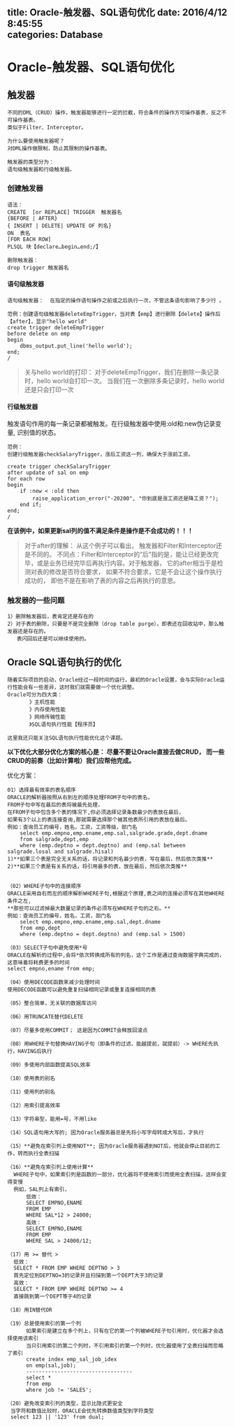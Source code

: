 title: Oracle-触发器、SQL语句优化
date: 2016/4/12 8:45:55  
categories: Database
---

# Oracle-触发器、SQL语句优化 #

## 触发器 ##

	不同的DML（CRUD）操作，触发器能够进行一定的拦截，符合条件的操作方可操作基表，反之不可操作基表。
	类似于Filter、Interceptor。
	
	为什么要使用触发器呢？
	对DML操作做限制，防止其限制的操作基表。
	
	触发器的类型分为：
	语句级触发器和行级触发器。

### 创建触发器 ###
	语法：
	CREATE  [or REPLACE] TRIGGER  触发器名
	{BEFORE | AFTER}
	{ INSERT | DELETE| UPDATE OF 列名}
	ON  表名
	[FOR EACH ROW]
	PLSQL 块【declare…begin…end;/】
	
	删除触发器：
	drop trigger 触发器名


#### 语句级触发器 ####
	语句级触发器：  在指定的操作语句操作之前或之后执行一次，不管这条语句影响了多少行 。
	
	范例：创建语句级触发器deleteEmpTrigger，当对表【emp】进行删除【delete】操作后【after】，显示"hello world"
	create trigger deleteEmpTrigger 
	before delete on emp
	begin
		dbms_output.put_line('hello world');
	end;
	/

> 关与hello world的打印：
> 对于deleteEmpTrigger，我们在删除一条记录时，hello world会打印一次。
> 当我们在一次删除多条记录时，hello world还是只会打印一次


#### 行级触发器 ####
触发语句作用的每一条记录都被触发。在行级触发器中使用:old和:new伪记录变量, 识别值的状态。

	范例：
	创建行级触发器checkSalaryTrigger，涨后工资这一列，确保大于涨前工资。
	
	create trigger checkSalaryTrigger 
	after update of sal on emp
	for each row
	begin
		if :new < :old then
			raise_application_error("-20200", "你到底是涨工资还是降工资？");
		end if;
	end;
	/
**在该例中，如果更新sal列的值不满足条件是操作是不会成功的！！！**


> 对于after的理解：
> 从这个例子可以看出， 触发器和Filter和Interceptor还是不同的。
> 不同点：Filter和Interceptor的“后”指的是，能让已经更改完毕，或是业务已经完毕后再执行内容。对于触发器， 它的after相当于是检测对表的修改是否符合要求， 如果不符合要求，它是不会让这个操作执行成功的， 即他不是在影响了表的内容之后再执行的意思。


### 触发器的一些问题 ###
	1）删除触发器后，表肯定还是存在的
	2）对于表的删除，只要是不是完全删除（drop table purge），即表还在回收站中，那么触发器还是存在的。
	   表闪回后还是可以继续使用的。 


## Oracle SQL语句执行的优化 ##
	随着实际项目的启动，Oracle经过一段时间的运行，最初的Oracle设置，会与实际Oracle运行性能会有一些差异，这时我们就需要做一个优化调整。
	Oracle可分为四大类：
	       》主机性能
	       》内存使用性能
	       》网络传输性能
	       》SQL语句执行性能【程序员】
	
	这里我还只能关注SQL语句执行性能优化这个课题。

**以下优化大部分优化方案的核心是： 尽量不要让Oracle直接去做CRUD， 而一些CRUD的前奏（比如计算啦）我们应帮他完成。**

优化方案：

	01）选择最有效率的表名顺序
	ORACLE的解析器按照从右到左的顺序处理FROM子句中的表名， 
	FROM子句中写在最后的表将被最先处理，
	在FROM子句中包含多个表的情况下,你必须选择记录条数最少的表放在最后，
	如果有3个以上的表连接查询,那就需要选择那个被其他表所引用的表放在最后。
	例如：查询员工的编号，姓名，工资，工资等级，部门名
		select emp.empno,emp.ename,emp.sal,salgrade.grade,dept.dname
		from salgrade,dept,emp
		where (emp.deptno = dept.deptno) and (emp.sal between salgrade.losal and salgrade.hisal)  		
	1)**如果三个表是完全无关系的话，将记录和列名最少的表，写在最后，然后依次类推**
	2)**如果三个表是有关系的话，将引用最多的表，放在最后，然后依次类推**
	
	
	（02）WHERE子句中的连接顺序
	ORACLE采用自右而左的顺序解析WHERE子句,根据这个原理,表之间的连接必须写在其他WHERE条件之左,
	**那些可以过滤掉最大数量记录的条件必须写在WHERE子句的之右。**  
	例如：查询员工的编号，姓名，工资，部门名  
		select emp.empno,emp.ename,emp.sal,dept.dname
		from emp,dept
		where (emp.deptno = dept.deptno) and (emp.sal > 1500)   
	  	
	（03）SELECT子句中避免使用*号
	ORACLE在解析的过程中,会将*依次转换成所有的列名，这个工作是通过查询数据字典完成的，这意味着将耗费更多的时间
	select empno,ename from emp;
	
	（04）使用DECODE函数来减少处理时间
	使用DECODE函数可以避免重复扫描相同记录或重复连接相同的表
	
	（05）整合简单，无关联的数据库访问
	
	（06）用TRUNCATE替代DELETE
	   
	（07）尽量多使用COMMIT； 这是因为COMMIT会释放回滚点
	
	（08）用WHERE子句替换HAVING子句（即条件的过滤，能越提前，就提前）-> WHERE先执行，HAVING后执行
	     
	（09）多使用内部函数提高SQL效率
	     
	（10）使用表的别名
	     
	（11）使用列的别名
	
	（12）用索引提高效率
	      
	（13）字符串型，能用=号，不用like  
	
	（14）SQL语句用大写的; 因为Oracle服务器总是先将小写字母转成大写后，才执行
	     
	（15）**避免在索引列上使用NOT**; 因为Oracle服务器遇到NOT后，他就会停止目前的工作，转而执行全表扫描
	
	（16）**避免在索引列上使用计算**
	  WHERE子句中，如果索引列是函数的一部分，优化器将不使用索引而使用全表扫描，这样会变得变慢 
	  例如，SAL列上有索引，
		  低效：
		  SELECT EMPNO,ENAME
		  FROM EMP 
		  WHERE SAL*12 > 24000;
		  高效：
		  SELECT EMPNO,ENAME
		  FROM EMP
		  WHERE SAL > 24000/12;
	
	（17）用 >= 替代 >
	  低效：
	  SELECT * FROM EMP WHERE DEPTNO > 3   
	  首先定位到DEPTNO=3的记录并且扫描到第一个DEPT大于3的记录
	  高效：
	  SELECT * FROM EMP WHERE DEPTNO >= 4  
	  直接跳到第一个DEPT等于4的记录
	
	（18）用IN替代OR
	
	（19）总是使用索引的第一个列
	      如果索引是建立在多个列上，只有在它的第一个列被WHERE子句引用时，优化器才会选择使用该索引
	      当只引用索引的第二个列时，不引用索引的第一个列时，优化器使用了全表扫描而忽略了索引
	      create index emp_sal_job_idex
	      on emp(sal,job);
	      ----------------------------------
	      select *
	      from emp  
	      where job != 'SALES';	      
	
	（20）避免改变索引列的类型，显示比隐式更安全 
	 当字符和数值比较时，ORACLE会优先转换数值类型到字符类型 
	 select 123 || '123' from dual;
      
	







